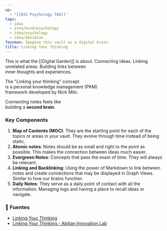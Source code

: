 ```yaml
---
up:
  - "[[033 Psychology TAO]]"
tags:
  - idea
  - area/mind/psychology
  - idea/psychology
  - idea/obsidian
feynman: Imagine this vault as a digital brain.
title: Linking Your Thinking
---
```

This is what the [[Digital Garden]] is about. 
Connecting ideas. 
Linking unrelated areas. 
Building links between \
inner thoughts and experiences. 

The "Linking your thinking" concept \
is a personal knowledge management (PKM) \
framework developed by *Nick Milo*.

Connecting notes feels like \
building a **second brain**. 

### Key Components 

1. **Map of Contents (MOC)**: They are the starting point for each of the topics or areas in your vault. They evolve through time instead of being static. 
2. **Atomic notes**: Notes should be as small and right to the point as possible. This makes the connection between ideas much easier. 
3. **Evergreen Notes**: Concepts that pass the exam of time. They will always be relevant. 
4. **Linking and Backlinking**: Using the power of Markdown to link between notes and create connections that may be displayed in Graph Views. Similar to how our brains function. 
5. **Daily Notes**: They serve as a daily point of contact with all the information. Managing logs and having a place to recall ideas or navigate. 

### 🔬 Fuentes

- [Linking Your Thinking](https://www.linkingyourthinking.com/) 
- [Linking Your Thinking - Abilian Innovation Lab](https://lab.abilian.com/Business/Personal%20Knowledge%20Management/Linking%20Your%20Thinking/) 
